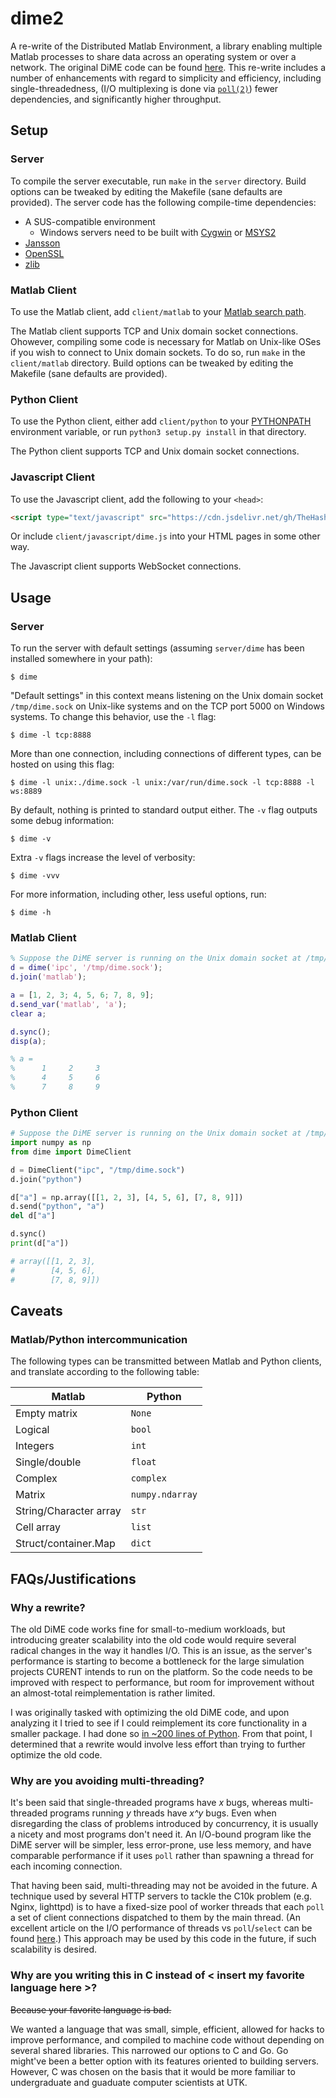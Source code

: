 # dime2
A re-write of the Distributed Matlab Environment, a library enabling multiple Matlab processes to share data across an operating system or over a network. The original DiME code can be found [here](https://github.com/CURENT/dime). This re-write includes a number of enhancements with regard to simplicity and efficiency, including single-threadedness, (I/O multiplexing is done via [`poll(2)`](https://pubs.opengroup.org/onlinepubs/007908799/xsh/poll.html)) fewer dependencies, and significantly higher throughput.

## Setup

### Server
To compile the server executable, run `make` in the `server` directory. Build options can be tweaked by editing the Makefile (sane defaults are provided). The server code has the following compile-time dependencies:

* A SUS-compatible environment
  * Windows servers need to be built with [Cygwin](https://www.cygwin.com/) or [MSYS2](https://www.msys2.org/)
* [Jansson](https://digip.org/jansson/)
* [OpenSSL](https://www.openssl.org/)
* [zlib](http://zlib.net/)

### Matlab Client
To use the Matlab client, add `client/matlab` to your [Matlab search path](https://www.mathworks.com/help/matlab/matlab_env/what-is-the-matlab-search-path.html).

The Matlab client supports TCP and Unix domain socket connections. Ohowever, compiling some code is necessary for Matlab on Unix-like OSes if you wish to connect to Unix domain sockets. To do so, run `make` in the `client/matlab` directory. Build options can be tweaked by editing the Makefile (sane defaults are provided).

### Python Client
To use the Python client, either add `client/python` to your [PYTHONPATH](https://docs.python.org/3/using/cmdline.html#envvar-PYTHONPATH) environment variable, or run `python3 setup.py install` in that directory.

The Python client supports TCP and Unix domain socket connections.

### Javascript Client
To use the Javascript client, add the following to your `<head>`:
```html
<script type="text/javascript" src="https://cdn.jsdelivr.net/gh/TheHashTableSlasher/dime2@master/client/javascript/dime.js" crossorigin=""></script>
```
Or include `client/javascript/dime.js` into your HTML pages in some other way.

The Javascript client supports WebSocket connections.

## Usage

### Server
To run the server with default settings (assuming `server/dime` has been installed somewhere in your path):
```
$ dime
```

"Default settings" in this context means listening on the Unix domain socket `/tmp/dime.sock` on Unix-like systems and on the TCP port 5000 on Windows systems. To change this behavior, use the `-l` flag:
```
$ dime -l tcp:8888
```

More than one connection, including connections of different types, can be hosted on using this flag:
```
$ dime -l unix:./dime.sock -l unix:/var/run/dime.sock -l tcp:8888 -l ws:8889
```

By default, nothing is printed to standard output either. The `-v` flag outputs some debug information:
```
$ dime -v
```

Extra `-v` flags increase the level of verbosity:
```
$ dime -vvv
```

For more information, including other, less useful options, run:
```
$ dime -h
```

### Matlab Client
```matlab
% Suppose the DiME server is running on the Unix domain socket at /tmp/dime.sock
d = dime('ipc', '/tmp/dime.sock');
d.join('matlab');

a = [1, 2, 3; 4, 5, 6; 7, 8, 9];
d.send_var('matlab', 'a');
clear a;

d.sync();
disp(a);

% a =
%      1     2     3
%      4     5     6
%      7     8     9
```

### Python Client
```python
# Suppose the DiME server is running on the Unix domain socket at /tmp/dime.sock
import numpy as np
from dime import DimeClient

d = DimeClient("ipc", "/tmp/dime.sock")
d.join("python")

d["a"] = np.array([[1, 2, 3], [4, 5, 6], [7, 8, 9]])
d.send("python", "a")
del d["a"]

d.sync()
print(d["a"])

# array([[1, 2, 3],
#        [4, 5, 6],
#        [7, 8, 9]])
```

## Caveats

### Matlab/Python intercommunication
The following types can be transmitted between Matlab and Python clients, and
translate according to the following table:

| Matlab                 | Python                 |
| ---------------------- | ---------------------- |
| Empty matrix           | `None`                 |
| Logical                | `bool`                 |
| Integers               | `int`                  |
| Single/double          | `float`                |
| Complex                | `complex`              |
| Matrix                 | `numpy.ndarray`        |
| String/Character array | `str`                  |
| Cell array             | `list`                 |
| Struct/container.Map   | `dict`                 |

## FAQs/Justifications

### Why a rewrite?

The old DiME code works fine for small-to-medium workloads, but introducing greater scalability into the old code would require several radical changes in the way it handles I/O. This is an issue, as the server's performance is starting to become a bottleneck for the large simulation projects CURENT intends to run on the platform. So the code needs to be improved with respect to performance, but room for improvement without an almost-total reimplementation is rather limited.

I was originally tasked with optimizing the old DiME code, and upon analyzing it I tried to see if I could reimplement its core functionality in a smaller package. I had done so [in ~200 lines of Python](https://github.com/TheHashTableSlasher/dime2/blob/554e99e12db343757445c87d46f9caac20b71d35/server/prototype.py). From that point, I determined that a rewrite would involve less effort than trying to further optimize the old code.

### Why are you avoiding multi-threading?

It's been said that single-threaded programs have _x_ bugs, whereas multi-threaded programs running _y_ threads have _x^y_ bugs. Even when disregarding the class of problems introduced by concurrency, it is usually a nicety and most programs don't need it. An I/O-bound program like the DiME server will be simpler, less error-prone, use less memory, and have comparable performance if it uses `poll` rather than spawning a thread for each incoming connection.

That having been said, multi-threading may not be avoided in the future. A technique used by several HTTP servers to tackle the C10k problem (e.g. Nginx, lighttpd) is to have a fixed-size pool of worker threads that each `poll` a set of client connections dispatched to them by the main thread. (An excellent article on the I/O performance of threads vs `poll`/`select` can be found [here](https://thetechsolo.wordpress.com/2016/02/29/scalable-io-events-vs-multithreading-based/).) This approach may be used by this code in the future, if such scalability is desired.

### Why are you writing this in C instead of < insert my favorite language here >?

~~Because your favorite language is bad.~~

We wanted a language that was small, simple, efficient, allowed for hacks to improve performance, and compiled to machine code without depending on several shared libraries. This narrowed our options to C and Go. Go might've been a better option with its features oriented to building servers. However, C was chosen on the basis that it would be more familiar to undergraduate and guaduate computer scientists at UTK.
